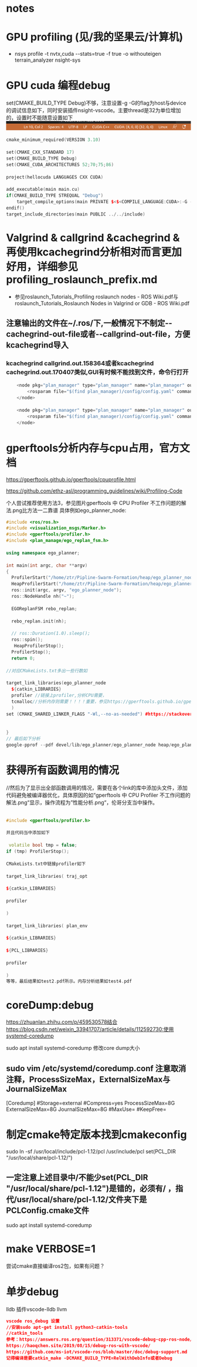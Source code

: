 # notes
# GPU profiling (见/我的坚果云/计算机) 
- nsys profile -t nvtx,cuda  --stats=true -f true -o withouteigen terrain_analyzer
nsight-sys
# GPU cuda 编程debug
set(CMAKE_BUILD_TYPE Debug)不够，注意设置-g -G的flag为host与device的调试信息如下，同时安装插件nsight-vscode。主要thread是32为单位增加的，设置时不能随意设置如下
![thread id注意设置为32的整数倍数](cudadebug.png)
```cpp
cmake_minimum_required(VERSION 3.10)

set(CMAKE_CXX_STANDARD 17)
set(CMAKE_BUILD_TYPE Debug)
set(CMAKE_CUDA_ARCHITECTURES 52;70;75;86)

project(hellocuda LANGUAGES CXX CUDA)

add_executable(main main.cu)
if(CMAKE_BUILD_TYPE STREQUAL "Debug")
    target_compile_options(main PRIVATE $<$<COMPILE_LANGUAGE:CUDA>:-G -g>)
endif()
target_include_directories(main PUBLIC ../../include)
```
# Valgrind & callgrind &cachegrind & 再使用kcachegrind分析相对而言更加好用，详细参见profiling_roslaunch_prefix.md
- 参见roslaunch_Tutorials_Profiling roslaunch nodes - ROS Wiki.pdf与roslaunch_Tutorials_Roslaunch Nodes in Valgrind or GDB - ROS Wiki.pdf
## 注意输出的文件在~/.ros/下,一般情况下不制定--cachegrind-out-file或者--callgrind-out-file，方便kcachegrind导入
### kcachegrind callgrind.out.158364或者kcachegrind cachegrind.out.170407类似,GUI有时候不能找到文件，命令行打开

```cpp
    <node pkg="plan_manager" type="plan_manager" name="plan_manager" output="screen" launch-prefix="valgrind --tool=cachegrind --branch-sim=yes"> 
        <rosparam file="$(find plan_manager)/config/config.yaml" command="load" />
    </node>

    <node pkg="plan_manager" type="plan_manager" name="plan_manager" output="screen" launch-prefix="valgrind --tool=callgrind  "> 
        <rosparam file="$(find plan_manager)/config/config.yaml" command="load" />
    </node>
```
# gperftools分析内存与cpu占用，官方文档

https://gperftools.github.io/gperftools/cpuprofile.html

https://github.com/ethz-asl/programming_guidelines/wiki/Profiling-Code

个人尝试推荐使用方法3，参见图片gperftools 中 CPU Profiler 不工作问题的解法.png比方法一二靠谱
具体例如ego_planner_node:

```cpp
#include <ros/ros.h>
#include <visualization_msgs/Marker.h>
#include <gperftools/profiler.h>
#include <plan_manage/ego_replan_fsm.h>

using namespace ego_planner;

int main(int argc, char **argv)
{
  ProfilerStart("/home/ztr/Pipline-Swarm-Formation/heap/ego_planner_node.prof");
  HeapProfilerStart("/home/ztr/Pipline-Swarm-Formation/heap/ego_planner_node_memory.log");
  ros::init(argc, argv, "ego_planner_node");
  ros::NodeHandle nh("~");

  EGOReplanFSM rebo_replan;

  rebo_replan.init(nh);

  // ros::Duration(1.0).sleep();
  ros::spin();
   HeapProfilerStop();
  ProfilerStop();
  return 0;

//对应CMakeLists.txt多出一些行数如

target_link_libraries(ego_planner_node 
  ${catkin_LIBRARIES}
  profiler //链接上profiler,分析CPU需要，
  tcmalloc//分析内存则需要！！！！重要，参见https://gperftools.github.io/gperftools/heapprofile.html
  )
set (CMAKE_SHARED_LINKER_FLAGS "-Wl,--no-as-needed") #https://stackoverflow.com/questions/24532853/how-can-i-add-linker-flag-for-libraries-with-cmake


}
// 最后如下分析
google-pprof --pdf devel/lib/ego_planner/ego_planner_node heap/ego_planner_node.prof > test.pdf
```

# 获得所有函数调用的情况

//然后为了显示出全部函数调用的情况，需要在各个link的库中添加头文件，添加代码避免被编译器优化，具体原因的如“gperftools 中 CPU Profiler 不工作问题的解法.png“显示，操作流程为”性能分析.png“，伦哥分支当中操作。
```cpp

#include <gperftools/profiler.h>

并且代码当中添加如下

 volatile bool tmp = false;
if (tmp) ProfilerStop();

CMakeLists.txt中链接profiler如下

target_link_libraries( traj_opt

${catkin_LIBRARIES}

profiler

)

target_link_libraries( plan_env

${catkin_LIBRARIES}

${PCL_LIBRARIES}

profiler

)
等等，最后结果如test2.pdf所示。内存分析结果如test4.pdf
```


# coreDump:debug

https://zhuanlan.zhihu.com/p/459530578结合https://blog.csdn.net/weixin_33941707/article/details/112592730:使用systemd-coredump


sudo apt install systemd-coredump
修改core dump大小

## sudo vim /etc/systemd/coredump.conf 注意取消注释，ProcessSizeMax，ExternalSizeMax与JournalSizeMax

[Coredump]
#Storage=external
#Compress=yes
ProcessSizeMax=8G
ExternalSizeMax=8G
JournalSizeMax=8G
#MaxUse=
#KeepFree=

# 制定cmake特定版本找到cmakeconfig

sudo ln -sf /usr/local/include/pcl-1.12/pcl /usr/include/pcl
set(PCL_DIR "/usr/local/share/pcl-1.12/")  

## 一定注意上述目录中/不能少set(PCL_DIR "/usr/local/share/pcl-1.12")是错的，必须有/  ，指代/usr/local/share/pcl-1.12/文件夹下是PCLConfig.cmake文件

sudo apt install systemd-coredump

# make VERBOSE=1

尝试cmake直接编译ros2包，如果有问题？

# 单步debug

lldb 插件vscode-lldb
llvm

```json
vscode ros_debug 设置
//安装sudo apt-get install python3-catkin-tools
//catkin_tools
参考：https://answers.ros.org/question/313371/vscode-debug-cpp-ros-node/
https://haoqchen.site/2019/08/15/debug-ros-with-vscode/
https://github.com/ms-iot/vscode-ros/blob/master/doc/debug-support.md
记得编译是要catkin_make -DCMAKE_BUILD_TYPE=RelWithDebInfo或者Debug


